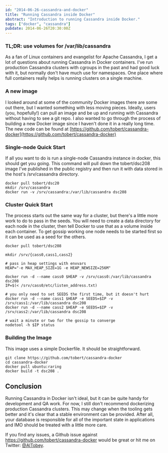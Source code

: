 ```yaml
---
id: "2014-06-26-cassandra-and-docker"
title: "Running Cassandra inside Docker"
abstract: "Introduction to running Cassandra inside Docker."
tags: ["docker", "cassandra"]
pubdate: 2014-06-26T20:30:00Z
---
```


### TL;DR: use volumes for /var/lib/cassandra

As a fan of Linux containers and evangelist for Apache Cassandra, I get a lot
of questions about running Cassandra in Docker containers. I've run production
Cassandra clusters with cgroups in the past and had good luck with it, but
normally don't have much use for namespaces. One place where full containers
really helps is running clusters on a single machine.

### A new image

I looked around at some of the community Docker images there are some
out there, but I wanted something with less moving pieces.
Ideally, users (you, hopefully!) can pull an image and be up and
running with Cassandra without having to see a git repo. I also
wanted to go through the process of building a new Docker image since I
haven't done it in a really long time. The new code can be found at
[https://github.com/tobert/cassandra-docker](https://github.com/tobert/cassandra-docker)

### Single-node Quick Start

If all you want to do is run a single-node Cassandra instance in docker,
this should get you going. This command will pull down the tobert/dsc208
image I've published in the public registry and then run it with data
stored in the host's /srv/cassandra directory.

```
docker pull tobert/dsc20
mkdir /srv/cassandra
docker run -v /srv/cassandra:/var/lib/cassandra dsc208
```

### Cluster Quick Start

The process starts out the same way for a cluster, but there's a little more work to
do to pass in the seeds. You will need to create a data directory for each node in
the cluster, then tell Docker to use that as a volume inside each container. To get
gossip working one node needs to be started first so it can be used as a seed for the others.

```
docker pull tobert/dsc208

mkdir /srv/{cass0,cass1,cass2}

# pass in heap settings with envvars
HEAP="-e MAX_HEAP_SIZE=1G -e HEAP_NEWSIZE=256M"

docker run -d --name cass0 $HEAP -v /srv/cass0:/var/lib/cassandra dsc208
IP=$(< /srv/cass0/etc/listen_address.txt)

# you only need to set SEEDS the first time, but it doesn't hurt
docker run -d --name cass1 $HEAP -e SEEDS=$IP -v /srv/cass1:/var/lib/cassandra dsc208
docker run -d --name cass2 $HEAP -e SEEDS=$IP -v /srv/cass2:/var/lib/cassandra dsc208

# wait a minute or two for the gossip to converge
nodetool -h $IP status
```

### Building the Image

This image uses a simple Dockerfile. It should be straightforward.

```
git clone https://github.com/tobert/cassandra-docker
cd cassandra-docker
docker pull ubuntu:raring
docker build -t dsc208 .
```

## Conclusion

Running Cassandra in Docker isn't ideal, but it can be quite handy for development and QA work.
For now, I still don't recommend dockerizing production Cassandra clusters. This may change
when the tooling gets better and it's clear that a stable environment can be provided. After all,
your database is responsible for all of the important state in applications and IMO should be
treated with a little more care.

If you find any issues, a Github issue against https://github.com/tobert/cassandra-docker would
be great or hit me on Twitter: [@AlTobey](https://twitter.com/AlTobey).


